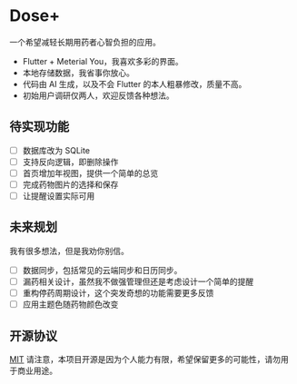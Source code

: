 # Dose+
一个希望减轻长期用药者心智负担的应用。

- Flutter + Meterial You，我喜欢多彩的界面。
- 本地存储数据，我省事你放心。
- 代码由 AI 生成，以及不会 Flutter 的本人粗暴修改，质量不高。
- 初始用户调研仅两人，欢迎反馈各种想法。

## 待实现功能
- [ ] 数据库改为 SQLite
- [ ] 支持反向逻辑，即删除操作
- [ ] 首页增加年视图，提供一个简单的总览
- [ ] 完成药物图片的选择和保存
- [ ] 让提醒设置实际可用

## 未来规划
我有很多想法，但是我劝你别信。
- [ ] 数据同步，包括常见的云端同步和日历同步。
- [ ] 漏药相关设计，虽然我不做强管理但还是考虑设计一个简单的提醒
- [ ] 重构停药周期设计，这个突发奇想的功能需要更多反馈
- [ ] 应用主题色随药物颜色改变

## 开源协议
[MIT](https://choosealicense.com/licenses/mit/)
请注意，本项目开源是因为个人能力有限，希望保留更多的可能性，请勿用于商业用途。